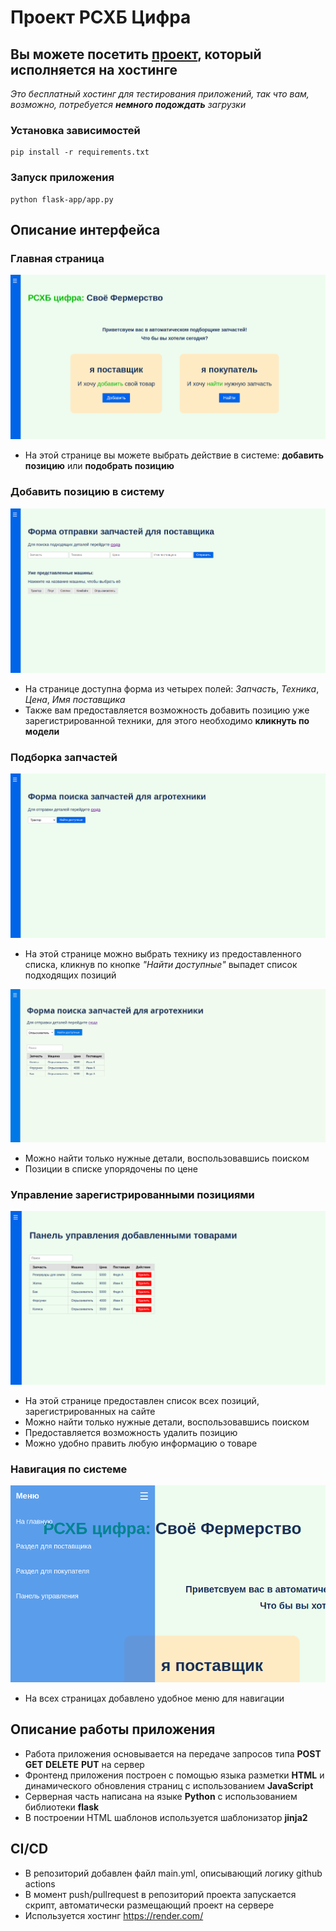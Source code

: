 # Проект РСХБ Цифра
## Вы можете посетить [проект](https://rshb-project.onrender.com/), который исполняется на хостинге
*Это бесплатный хостинг для тестирования приложений, так что вам, возможно, потребуется **немного подождать** загрузки*

### Установка зависимостей
```commandline
pip install -r requirements.txt
```

### Запуск приложения
```commandline
python flask-app/app.py
```

## Описание интерфейса
### Главная страница
![Main](pages/Screenshot%20from%202024-09-01%2001-14-18.png)
- На этой странице вы можете выбрать действие в системе: __добавить позицию__ или __подобрать позицию__

### Добавить позицию в систему
![Seller](pages/Screenshot%20from%202024-09-01%2001-14-35.png)
- На странице доступна форма из четырех полей: _Запчасть_, _Техника_, _Цена_, _Имя поставщика_
- Также вам предоставляется возможность добавить позицию уже зарегистрированной техники, для этого необходимо **кликнуть по модели**

### Подборка запчастей
![Buyer](pages/Screenshot%20from%202024-09-01%2001-14-40.png)
- На этой странице можно выбрать технику из предоставленного списка, кликнув по кнопке _"Найти доступные"_ выпадет список подходящих позиций

![BuyerResponse](pages/Screenshot%20from%202024-09-01%2001-30-46.png)
- Можно найти только нужные детали, воспользовавшись поиском
- Позиции в списке упорядочены по цене

### Управление зарегистрированными позициями
![ControlPanel](pages/Screenshot%20from%202024-09-01%2016-28-39.png)
- На этой странице предоставлен список всех позиций, зарегистрированных на сайте
- Можно найти только нужные детали, воспользовавшись поиском
- Предоставляется возможность удалить позицию
- Можно удобно править любую информацию о товаре

### Навигация по системе
![Menu](pages/Screenshot%20from%202024-09-01%2016-32-08.png)
- На всех страницах добавлено удобное меню для навигации

## Описание работы приложения
- Работа приложения основывается на передаче запросов типа **POST** **GET** **DELETE** **PUT** на сервер
- Фронтенд приложения построен с помощью языка разметки **HTML** и динамического обновления страниц с использованием **JavaScript**
- Серверная часть написана на языке **Python** с использованием библиотеки **flask**
- В построении HTML шаблонов используется шаблонизатор **jinja2** 

## CI/CD
- В репозиторий добавлен файл main.yml, описывающий логику github actions
- В момент push/pullrequest в репозиторий проекта запускается скрипт, автоматически размещающий проект на сервере
- Используется хостинг https://render.com/

